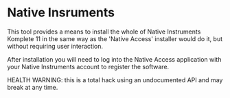 Native Insruments
=================

This tool provides a means to install the whole of Native Instruments Komplete 11
in the same way as the 'Native Access' installer would do it, but without requiring user interaction.

After installation you will need to log into the Native Access application with your Native Instruments account to register the software.

HEALTH WARNING: this is a total hack using an undocumented API and may break at any time.
